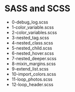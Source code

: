 # SASS and SCSS

- 0-debug_log.scss
- 1-color_variable.scss
- 2-color_variables.scss
- 3-nested_tag.scss
- 4-nested_class.scss
- 5-nested_child.scss
- 6-nested_hover.scss
- 7-nested_deeper.scss
- 8-mixin_margins.scss
- 9-extend_list.scss
- 10-import_colors.scss
- 11-loop_photos.scss
- 12-loop_header.scss
